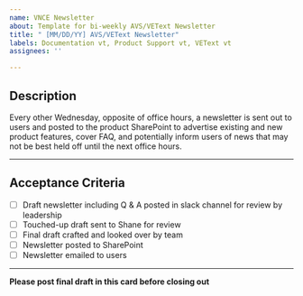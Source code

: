 ```yaml
---
name: VNCE Newsletter
about: Template for bi-weekly AVS/VEText Newsletter
title: " [MM/DD/YY] AVS/VEText Newsletter"
labels: Documentation vt, Product Support vt, VEText vt
assignees: ''

---
```


## Description
Every other Wednesday, opposite of office hours, a newsletter is sent out to users and posted to the product SharePoint to advertise existing and new product features, cover FAQ, and potentially inform users of news that may not be best held off until the next office hours. 

---

## Acceptance Criteria
- [ ] Draft newsletter including Q & A posted in slack channel for review by leadership
- [ ] Touched-up draft sent to Shane for review
- [ ] Final draft crafted and looked over by team
- [ ] Newsletter posted to SharePoint
- [ ] Newsletter emailed to users

---

**Please post final draft in this card before closing out**

